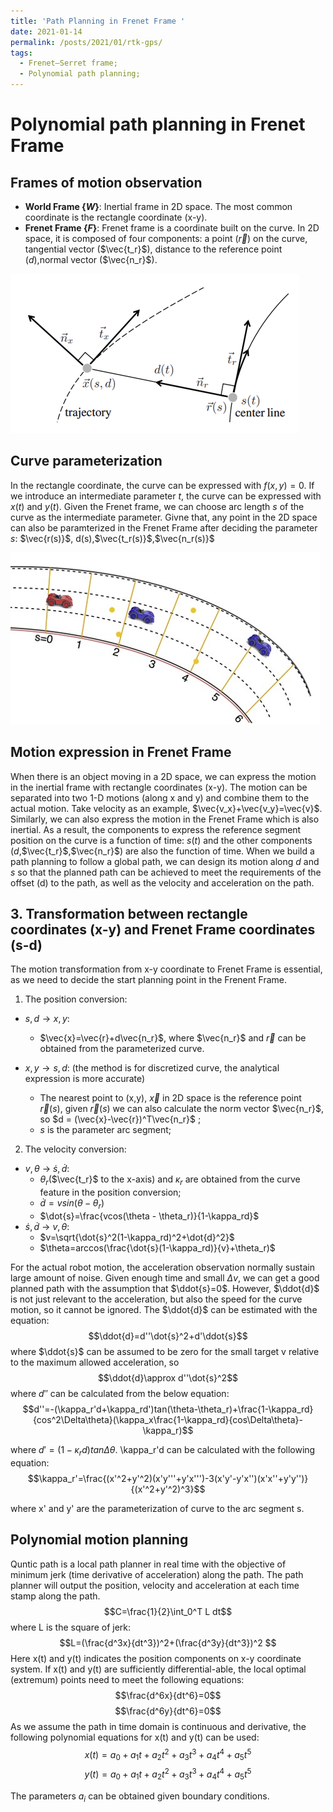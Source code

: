 ```yaml
---
title: 'Path Planning in Frenet Frame '
date: 2021-01-14
permalink: /posts/2021/01/rtk-gps/
tags:
  - Frenet–Serret frame;
  - Polynomial path planning;
---
```


Polynomial path planning in Frenet Frame
======

## Frames of motion observation

- **World Frame $\{W\}$**: Inertial frame in 2D space. The most common coordinate is the rectangle coordinate (x-y). <br />
- **Frenet Frame $\{F\}$**: Frenet frame is a coordinate built on the curve. In 2D space, it is composed of four components: a point ($\vec{r}$) on the curve, tangential vector ($\vec{t_r}$), distance to the reference point ($d$),normal vector ($\vec{n_r}$).
<img src="/images/frenet-frame.png">

## Curve parameterization
In the rectangle coordinate, the curve can be expressed with $f(x,y)=0$. If we introduce an intermediate parameter $t$, the curve can be expressed with $x(t)$ and $y(t)$. Given the Frenet frame, we can choose arc length $s$ of the curve as the intermediate parameter. Givne that, any point in the 2D space can also be paramterized in the Frenet Frame after deciding the parameter $s$: $\vec{r(s)}$, d(s),$\vec{t_r(s)}$,$\vec{n_r(s)}$<br />

<img src="/images/curve_parameterization.jpg">

## Motion expression in Frenet Frame
When there is an object moving in a 2D space, we can express the motion in the inertial frame with rectangle coordinates (x-y). The motion can be separated into two 1-D motions (along x and y) and combine them to the actual motion. Take velocity as an example, $\vec{v_x}+\vec{v_y}=\vec{v}$. Similarly, we can also express the motion in the Frenet Frame which is also inertial. As a result, the components to express the reference segment position on the curve is a function of time: $s(t)$ and the other components ($d$,$\vec{t_r}$,$\vec{n_r}$) are also the function of time.
When we build a path planning to follow a global path, we can design its motion along $d$ and $s$ so that the planned path can be achieved to meet the requirements of the offset (d) to the path, as well as the velocity and acceleration on the path.

## 3. Transformation between rectangle coordinates (x-y) and Frenet Frame coordinates (s-d)
The motion transformation from x-y coordinate to Frenet Frame is essential, as we need to decide the start planning point in the Frenent Frame.
1. The position conversion:
* $s,d → x,y$: 
  - $\vec{x}=\vec{r}+d\vec{n_r}$, where $\vec{n_r}$ and $\vec{r}$ can be obtained from the parameterized curve.

* $x,y → s,d$: (the method is for discretized curve, the analytical expression is more accurate)
  - The nearest point to (x,y), $\vec{x}$ in 2D space is the reference point $\vec{r}(s)$, given $\vec{r}(s)$ we can also calculate the norm vector $\vec{n_r}$, so $d = (\vec{x}-\vec{r})^T\vec{n_r}$ ;
  - $s$ is the parameter arc segment;
2. The velocity conversion:
* $v,\theta$ → $\dot{s},\dot{d}$:
  - $\theta_r$($\vec{t_r}$ to the x-axis) and $\kappa_r$ are obtained from the curve feature in the position conversion;
  - $\dot{d}=vsin(\theta - \theta_r)$
  - $\dot{s}=\frac{vcos(\theta - \theta_r)}{1-\kappa_rd}$
* $\dot{s},\dot{d}$ → $v,\theta$:
  - $v=\sqrt{\dot{s}^2(1-\kappa_rd)^2+\dot{d}^2}$
  - $\theta=arccos(\frac{\dot{s}(1-\kappa_rd)}{v}+\theta_r)$

For the actual robot motion, the acceleration observation normally sustain large amount of noise. Given enough time and small $\Delta v$, we can get a good planned path with the assumption that $\ddot{s}=0$. However, $\ddot{d}$ is not just relevant to the acceleration, but also the speed for the curve motion, so it cannot be ignored. The $\ddot{d}$ can be estimated with the equation:
$$\ddot{d}=d''\dot{s}^2+d'\ddot{s}$$ 
where $\ddot{s}$ can be assumed to be zero for the small target v relative to the maximum allowed acceleration, so 
$$\ddot{d}\approx d''\dot{s}^2$$ 
where $d''$ can be calculated from the below equation:
$$d''=-(\kappa_r'd+\kappa_rd')tan(\theta-\theta_r)+\frac{1-\kappa_rd}{cos^2\Delta\theta}(\kappa_x\frac{1-\kappa_rd}{cos\Delta\theta}-\kappa_r)$$

where $d'=(1-\kappa_rd)tan\Delta\theta$. \kappa_r'd can be calculated with the following equation:
$$\kappa_r'=\frac{(x'^2+y'^2)(x'y'''+y'x''')-3(x'y'-y'x'')(x'x''+y'y'')}{(x'^2+y'^2)^3}$$

where x' and y' are the parameterization of curve to the arc segment s.

## Polynomial motion planning
Quntic path is a local path planner in real time with the objective of minimum jerk (time derivative of acceleration) along the path. The path planner will output the position, velocity and acceleration at each time stamp along the path.
$$C=\frac{1}{2}\int_0^T L dt$$
where L is the square of jerk:
$$L=(\frac{d^3x}{dt^3})^2+(\frac{d^3y}{dt^3})^2 $$
Here x(t) and y(t) indicates the position components on x-y coordinate system.
If x(t) and y(t) are sufficiently differential-able, the local optimal (extremum) points need to meet the following equations:
$$\frac{d^6x}{dt^6}=0$$
$$\frac{d^6y}{dt^6}=0$$
As we assume the path in time domain is continuous and derivative, the following polynomial equations for x(t) and y(t) can be used:
$$x(t)=a_0+a_1t+a_2t^2+a_3t^3+a_4t^4+a_5t^5$$
$$y(t)=a_0+a_1t+a_2t^2+a_3t^3+a_4t^4+a_5t^5$$

The parameters $a_i$ can be obtained given boundary conditions. 